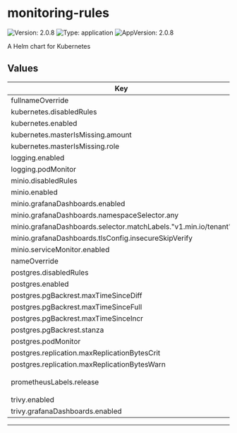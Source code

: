 # monitoring-rules

![Version: 2.0.8](https://img.shields.io/badge/Version-2.0.8-informational?style=flat-square) ![Type: application](https://img.shields.io/badge/Type-application-informational?style=flat-square) ![AppVersion: 2.0.8](https://img.shields.io/badge/AppVersion-2.0.8-informational?style=flat-square)

A Helm chart for Kubernetes

## Values

| Key | Type | Default | Description |
|-----|------|---------|-------------|
| fullnameOverride | string | `""` |  |
| kubernetes.disabledRules | object | `{}` |  |
| kubernetes.enabled | bool | `true` |  |
| kubernetes.masterIsMissing.amount | int | `3` |  |
| kubernetes.masterIsMissing.role | string | `"master"` |  |
| logging.enabled | bool | `false` |  |
| logging.podMonitor | bool | `true` |  |
| minio.disabledRules | object | `{}` |  |
| minio.enabled | bool | `false` |  |
| minio.grafanaDashboards.enabled | bool | `true` |  |
| minio.grafanaDashboards.namespaceSelector.any | bool | `true` |  |
| minio.grafanaDashboards.selector.matchLabels."v1.min.io/tenant" | string | `"pgbackrest"` |  |
| minio.grafanaDashboards.tlsConfig.insecureSkipVerify | bool | `true` |  |
| minio.serviceMonitor.enabled | bool | `true` |  |
| nameOverride | string | `""` |  |
| postgres.disabledRules | object | `{}` |  |
| postgres.enabled | bool | `false` |  |
| postgres.pgBackrest.maxTimeSinceDiff | int | `129600` |  |
| postgres.pgBackrest.maxTimeSinceFull | int | `648000` |  |
| postgres.pgBackrest.maxTimeSinceIncr | int | `129600` |  |
| postgres.pgBackrest.stanza | string | `"db"` |  |
| postgres.podMonitor | bool | `true` |  |
| postgres.replication.maxReplicationBytesCrit | float | `1048576000` |  |
| postgres.replication.maxReplicationBytesWarn | float | `524288000` |  |
| prometheusLabels.release | string | `"kube-prometheus-stack"` |  |
| trivy.enabled | bool | `false` |  |
| trivy.grafanaDashboards.enabled | bool | `true` |  |

----------------------------------------------
